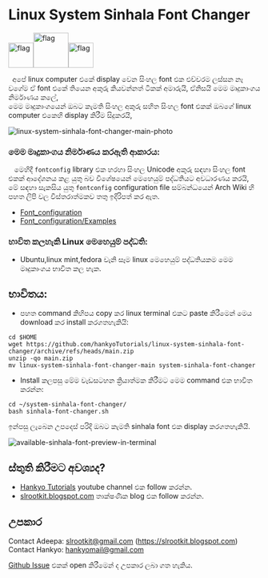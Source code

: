 # Linux System Sinhala Font Changer

<img src="https://user-images.githubusercontent.com/33552426/132079084-17fb09f4-fd62-4f88-a72b-7f204cb9ac7b.gif" alt="flag" width="50"/><img src="https://user-images.githubusercontent.com/33552426/132079084-17fb09f4-fd62-4f88-a72b-7f204cb9ac7b.gif" alt="flag" width="70"/><img src="https://user-images.githubusercontent.com/33552426/132079084-17fb09f4-fd62-4f88-a72b-7f204cb9ac7b.gif" alt="flag" width="50"/>

 &nbsp;&nbsp;අපේ linux computer එකේ display වෙන සිංහල font එක එච්චරම ලස්සන නෑ වගේම ඒ font එකේ තියෙන අකුරු කියවන්නත් ටිකක් අමාරුයි, ඒනිසයි මෙම මෘදුකාංගය නිර්මාණය කලේ,<br/>
 මෙම මෘදුකාංගයෙන් ඔබට කැමති සිංහල අකුරු සහිත සිංහල font එකක් ඔබගේ linux computer එකෙහි display කිරීම සිදුකරයි,
 
![linux-system-sinhala-font-changer-main-photo](https://user-images.githubusercontent.com/33552426/133355772-d0dac0ec-7923-4bf6-8153-d7cf2560fd6f.png)

### මෙම මෘදුකාංගය නිර්මාණය කරඇති ආකාරය:
 &nbsp;&nbsp;&nbsp;මෙහිදී `fontconfig` library එක හරහා සිංහල Unicode අකුරු සඳහා සිංහල font එකක් ආදේශනය කළ යුතු බව විශේෂයෙන් මෙහෙයුම් පද්ධතියට 
අවධාරණය කරයි, මේ සඳහා සැකසිය යුතු `fontconfig` configuration file සම්බන්ධයෙන් Arch 
Wiki හි පහත ලිපි වල විස්තරාත්මකව තතු ඉදිරිපත් කර ඇත.

+ [Font_configuration](https://wiki.archlinux.org/title/Font_configuration)
+ [Font_configuration/Examples](https://wiki.archlinux.org/title/Font_configuration/Examples)
 
### භාවිත කලහැකි Linux මෙහෙයුම් පද්ධති:
+ Ubuntu,linux mint,fedora වැනි සෑම linux මෙහෙයුම් පද්ධතියකම මෙම මෘදුකාංගය භාවිත කල හැක.
 
## භාවිතය:

+ පහත command කිහිපය copy කර linux terminal එකට paste කිරීමෙන් මෙය download කර install කරගතහැකියි:

```
cd $HOME
wget https://github.com/hankyoTutorials/linux-system-sinhala-font-changer/archive/refs/heads/main.zip
unzip -qo main.zip
mv linux-system-sinhala-font-changer-main system-sinhala-font-changer
```
+ Install කලපසු මේම වැඩසටහන ක්‍රියාත්මක කිරීමට මෙම command එක භාවිත කරන්න:

```
cd ~/system-sinhala-font-changer/
bash sinhala-font-changer.sh
```

ඉන්පසු ලැබෙන උපදෙස් පරිදි ඔබට කැමති sinhala font එක display කරගතහැකියි.

![available-sinhala-font-preview-in-terminal](https://user-images.githubusercontent.com/33552426/133214737-37f11441-699e-42aa-89c5-49363584b57e.png)

## ස්තුති කිරීමට අවශ්‍යද? 

+ [Hankyo Tutorials](https://www.youtube.com/channel/UCva_1artxqrL9oUcYAuZpIA) youtube channel එක follow කරන්න.
+ [slrootkit.blogspot.com](https://slrootkit.blogspot.com) තාක්ෂණික blog එක follow කරන්න. 

## උපකාර

Contact Adeepa: slrootkit@gmail.com (https://slrootkit.blogspot.com)<br/>
Contact Hankyo: hankyomail@gmail.com

[Github Issue](https://github.com/hankyoTutorials/linux-system-sinhala-font-changer/issues) එකක් open කිරීමෙන් ද උපකාර ලබා ගත හැකිය. 
